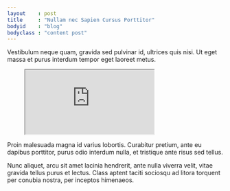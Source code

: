 ```yaml
---
layout    : post
title     : "Nullam nec Sapien Cursus Porttitor"
bodyid    : "blog"
bodyclass : "content post"
---
```

Vestibulum neque quam, gravida sed pulvinar id, ultrices quis nisi. Ut eget massa et purus interdum tempor eget laoreet metus.

<figure class="video">
	<iframe src="https://www.flickr.com/photos/125924023@N07/19171423018/in/set-72157655297586996/player/" allowfullscreen webkitallowfullscreen mozallowfullscreen oallowfullscreen msallowfullscreen></iframe>
</figure>

Proin malesuada magna id varius lobortis. Curabitur pretium, ante eu dapibus porttitor, purus odio interdum nulla, et tristique ante risus sed tellus.

<!--excerpt-ends-->

Nunc aliquet, arcu sit amet lacinia hendrerit, ante nulla viverra velit, vitae gravida tellus purus et lectus. Class aptent taciti sociosqu ad litora torquent per conubia nostra, per inceptos himenaeos. 